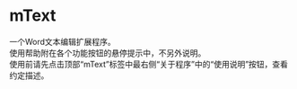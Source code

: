 # mText
一个Word文本编辑扩展程序。  
使用帮助附在各个功能按钮的悬停提示中，不另外说明。  
使用前请先点击顶部“mText”标签中最右侧“关于程序”中的“使用说明”按钮，查看约定描述。  
